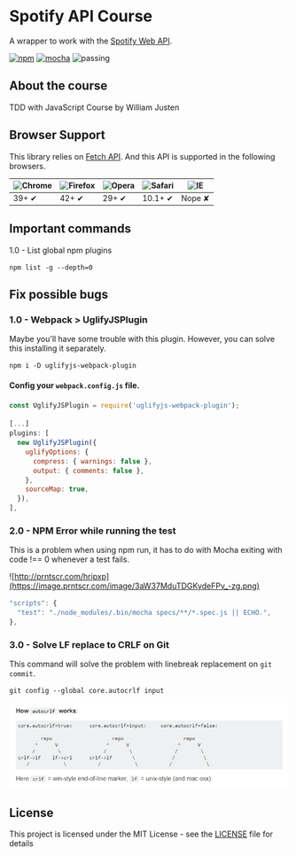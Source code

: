 # Spotify API Course

A wrapper to work with the [Spotify Web API](https://developer.spotify.com/web-api/).

[![npm](https://img.shields.io/badge/npm-v5.5.1-red.svg)](https://www.npmjs.com) [![mocha](https://img.shields.io/badge/mocha-v4.1.0-yellowgreen.svg)](https://mochajs.org/) ![passing](https://travis-ci.org/brunomacedo/spotify-api-course.svg?branch=master)


## About the course

TDD with JavaScript Course by William Justen

## Browser Support

This library relies on [Fetch API](https://fetch.spec.whatwg.org/). And this API is supported in the following browsers.

![Chrome](https://cloud.githubusercontent.com/assets/398893/3528328/23bc7bc4-078e-11e4-8752-ba2809bf5cce.png) | ![Firefox](https://cloud.githubusercontent.com/assets/398893/3528329/26283ab0-078e-11e4-84d4-db2cf1009953.png) | ![Opera](https://cloud.githubusercontent.com/assets/398893/3528330/27ec9fa8-078e-11e4-95cb-709fd11dac16.png) | ![Safari](https://cloud.githubusercontent.com/assets/398893/3528331/29df8618-078e-11e4-8e3e-ed8ac738693f.png) | ![IE](https://cloud.githubusercontent.com/assets/398893/3528325/20373e76-078e-11e4-8e3a-1cb86cf506f0.png) |
--- | --- | --- | --- | --- |
39+ ✔ | 42+ ✔ | 29+ ✔ | 10.1+ ✔ | Nope ✘ |

## Important commands

1.0 - List global npm plugins

```prompt
npm list -g --depth=0
```

## Fix possible bugs

### 1.0 - Webpack > UglifyJSPlugin

Maybe you'll have some trouble with this plugin. However, you can solve this installing it separately.


```
npm i -D uglifyjs-webpack-plugin
```

#### Config your `webpack.config.js` file.

```javascript
const UglifyJSPlugin = require('uglifyjs-webpack-plugin');

[...]
plugins: [
  new UglifyJSPlugin({
    uglifyOptions: {
      compress: { warnings: false },
      output: { comments: false },
    },
    sourceMap: true,
  }),
],
```

### 2.0 - NPM Error while running the test

This is a problem when using npm run, it has to do with Mocha exiting with code !== 0 whenever a test fails.


![http://prntscr.com/hripxp](https://image.prntscr.com/image/3aW37MduTDGKydeFPv_-zg.png)


```javascript
"scripts": {
  "test": "./node_modules/.bin/mocha specs/**/*.spec.js || ECHO.",
},
```

### 3.0 - Solve LF replace to CRLF on Git

This command will solve the problem with linebreak replacement on `git commit`.

```prompt
git config --global core.autocrlf input
```

![eslint-magic](screenshot/autocrlf.png)

## License

This project is licensed under the MIT License - see the [LICENSE](LICENSE) file for details

